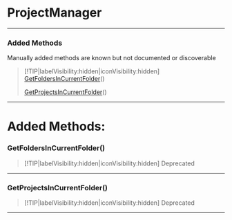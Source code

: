 # ProjectManager
___
### Added Methods  
Manually added methods are known but not documented or discoverable  
> [!TIP|labelVisibility:hidden|iconVisibility:hidden]
> [GetFoldersInCurrentFolder](#GetFoldersInCurrentFolder)()
>
> [GetProjectsInCurrentFolder](#GetProjectsInCurrentFolder)()
>
___

# Added Methods: <!-- {docsify-ignore} -->

### GetFoldersInCurrentFolder()
> [!TIP|labelVisibility:hidden|iconVisibility:hidden]
> Deprecated
>
___

### GetProjectsInCurrentFolder()
> [!TIP|labelVisibility:hidden|iconVisibility:hidden]
> Deprecated
>
___

